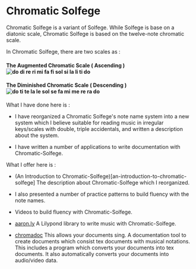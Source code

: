 
Chromatic Solfege
==================

Chromatic Solfege is a variant of Solfege. While Solfege is base on a diatonic
scale, Chromatic Solfege is based on the twelve-note chromatic scale.

In Chromatic Solfege, there are two scales as :

#### The Augmented Chromatic Scale ( Ascending ) ![do di re ri mi fa fi sol si la li ti do](an-introduction-to-chromatic-solfege/doc/solfege-aug.png)

#### The Diminished Chromatic Scale ( Descending ) ![do ti te la le sol se fa mi me re ra do](an-introduction-to-chromatic-solfege/doc/solfege-dim.png)

What I have done here is :

- I have reorganized a Chromatic Solfege's note name system into a new system
  which I believe suitable for reading music in irregular keys/scales with
  double, triple accidentals, and written a description about the system.

- I have written a number of applications to write documentation with
  Chromatic-Solfege.

What I offer here is :

- (An Introduction to Chromatic-Solfege)[an-introduction-to-chromatic-solfege]
  The description about Chromatic-Solfege which I reorganized.
  
- I also presented a number of practice patterns to build fluency with the note
  names.

- Videos to build fluency with Chromatic-Solfege.

- [aaron.ly](chromadoc/lib-ly/aaron) A Lilypond library to write music with
  Chromatic-Solfege.

- [chromadoc](chromadoc) This allows your documents sing. A documentation tool
  to create documents which consist tex documents with musical notations. This
  includes a program which converts your documents into tex documents. It also
  automatically converts your documents into audio/video data.


[modeline]: # ( vim: set spell fo+=a path+=../ suffixesadd+=.md: )
